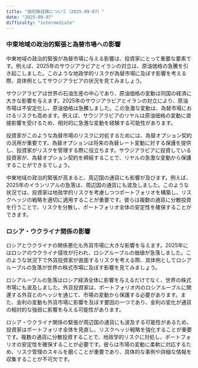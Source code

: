 ```yaml
---
title: "個別株投資について（2025-09-07）"
date: "2025-09-07"
difficulty: "intermediate"
---
```


### 中東地域の政治的緊張と為替市場への影響

中東地域の政治的緊張が為替市場に与える影響は、投資家にとって重要な要素です。例えば、2025年のサウジアラビアとイランの対立は、原油価格の急騰を引き起こしました。このような地政学的リスクが為替市場に及ぼす影響を考える際、具体例としてサウジアラビアの状況を見てみましょう。

サウジアラビアは世界の石油生産の中心であり、原油価格の変動は同国の経済に大きな影響を与えます。2025年のサウジアラビアとイランの対立により、原油市場は不安定化し、原油価格は急騰しました。この急激な変動は、為替市場におけるリスクも高めます。例えば、サウジアラビアのリヤルは原油価格の変動に直接影響を受けるため、相対的に急激な変動を経験する可能性があります。

投資家がこのような為替市場のリスクに対処するためには、為替オプション契約の活用が重要です。為替オプションは将来の為替レート変動に対する保護を提供し、投資家がリスクを管理する際に役立ちます。サウジアラビアに投資している投資家が、為替オプション契約を締結することで、リヤルの急激な変動から保護することができるでしょう。

中東地域の政治的緊張が高まると、周辺国の通貨にも影響が及びます。例えば、2025年のイランリアルの急落は、周辺国の通貨にも波及しました。このような状況では、投資家は地政学的リスクを考慮しつつポートフォリオを構築し、リスクヘッジの戦略を適切に適用することが重要です。彼らは複数の通貨に分散投資を行うことで、リスクを分散し、ポートフォリオ全体の安定性を確保することができます。

### ロシア・ウクライナ関係の影響

ロシアとウクライナの関係悪化も外貨市場に大きな影響を与えます。2025年にはロシアのウクライナ侵攻が行われ、ロシアルーブルの価値が急落しました。このような状況下で外貨投資家が直面するリスクを考える際、具体例としてロシアルーブルの急落が世界の株式市場に及ぼす影響を見てみましょう。

ロシアルーブルの急落はロシア経済全体に影響を与えるだけでなく、世界の株式市場にも波及しました。外貨投資家は、ポートフォリオ内のロシアルーブルに関連する外貨とのヘッジを通じて、市場の変動から保護する必要があります。また、金利の変動も外貨市場に影響を及ぼす要因の一つであり、金利の変化が通貨の相対的な強弱に影響を与える可能性があります。

ロシア・ウクライナ関係の緊張が周辺国の通貨にも波及する可能性があるため、投資家はポートフォリオ全体を見直し、リスクヘッジ戦略を強化することが重要です。複数の通貨に分散投資することで、地政学的リスクに対処し、ポートフォリオの安定性を確保することが必要です。彼らは市場の変動に柔軟に対応するため、リスク管理のスキルを磨くことが重要であり、具体的な事例や詳細な情報を収集することが不可欠です。
